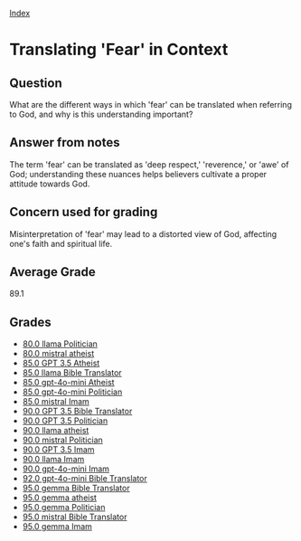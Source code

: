 
[Index](../index.md)
# Translating 'Fear' in Context
## Question
What are the different ways in which 'fear' can be translated when referring to God, and why is this understanding important?

## Answer from notes
The term 'fear' can be translated as 'deep respect,' 'reverence,' or 'awe' of God; understanding these nuances helps believers cultivate a proper attitude towards God.

## Concern used for grading
Misinterpretation of 'fear' may lead to a distorted view of God, affecting one's faith and spiritual life.

## Average Grade
89.1

## Grades
 * [80.0 llama Politician](../answers/llama_Politician/Translating_'Fear'_in_Context.md)
 * [80.0 mistral atheist](../answers/mistral_atheist/Translating_'Fear'_in_Context.md)
 * [85.0 GPT 3.5 Atheist](../answers/GPT_3.5_Atheist/Translating_'Fear'_in_Context.md)
 * [85.0 llama Bible Translator](../answers/llama_Bible_Translator/Translating_'Fear'_in_Context.md)
 * [85.0 gpt-4o-mini Atheist](../answers/gpt-4o-mini_Atheist/Translating_'Fear'_in_Context.md)
 * [85.0 gpt-4o-mini Politician](../answers/gpt-4o-mini_Politician/Translating_'Fear'_in_Context.md)
 * [85.0 mistral Imam](../answers/mistral_Imam/Translating_'Fear'_in_Context.md)
 * [90.0 GPT 3.5 Bible Translator](../answers/GPT_3.5_Bible_Translator/Translating_'Fear'_in_Context.md)
 * [90.0 GPT 3.5 Politician](../answers/GPT_3.5_Politician/Translating_'Fear'_in_Context.md)
 * [90.0 llama atheist](../answers/llama_atheist/Translating_'Fear'_in_Context.md)
 * [90.0 mistral Politician](../answers/mistral_Politician/Translating_'Fear'_in_Context.md)
 * [90.0 GPT 3.5 Imam](../answers/GPT_3.5_Imam/Translating_'Fear'_in_Context.md)
 * [90.0 llama Imam](../answers/llama_Imam/Translating_'Fear'_in_Context.md)
 * [90.0 gpt-4o-mini Imam](../answers/gpt-4o-mini_Imam/Translating_'Fear'_in_Context.md)
 * [92.0 gpt-4o-mini Bible Translator](../answers/gpt-4o-mini_Bible_Translator/Translating_'Fear'_in_Context.md)
 * [95.0 gemma Bible Translator](../answers/gemma_Bible_Translator/Translating_'Fear'_in_Context.md)
 * [95.0 gemma atheist](../answers/gemma_atheist/Translating_'Fear'_in_Context.md)
 * [95.0 gemma Politician](../answers/gemma_Politician/Translating_'Fear'_in_Context.md)
 * [95.0 mistral Bible Translator](../answers/mistral_Bible_Translator/Translating_'Fear'_in_Context.md)
 * [95.0 gemma Imam](../answers/gemma_Imam/Translating_'Fear'_in_Context.md)
